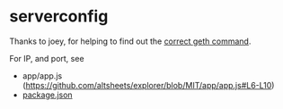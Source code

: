 # serverconfig

Thanks to joey, for helping to find out the [correct geth command](https://github.com/altsheets/explorer/blob/MIT/app/app.js#L14-L15). 

For IP, and port, see
* app/app.js (https://github.com/altsheets/explorer/blob/MIT/app/app.js#L6-L10)
* [package.json](https://github.com/etherparty/explorer/blob/MIT/package.json#L24)
